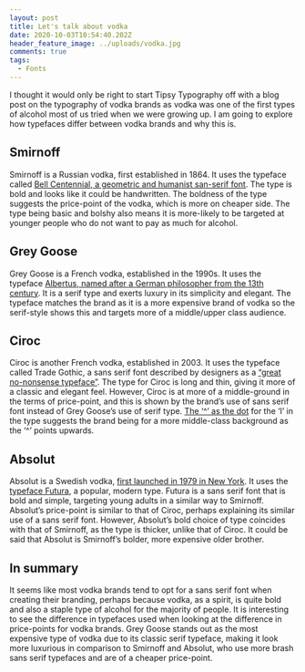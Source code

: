 ```yaml
---
layout: post
title: Let's talk about vodka
date: 2020-10-03T10:54:40.202Z
header_feature_image: ../uploads/vodka.jpg
comments: true
tags:
  - Fonts
---
```

I thought it would only be right to start Tipsy Typography off with a blog post on the typography of vodka brands as vodka was one of the first types of alcohol most of us tried when we were growing up. I am going to explore how typefaces differ between vodka brands and why this is.

## **Smirnoff**

Smirnoff is a Russian vodka, first established in 1864. It uses the typeface called [Bell Centennial, a geometric and humanist san-serif font](https://issuu.com/justineparksart/docs/parks_explorationofvodkatypography). The type is bold and looks like it could be handwritten. The boldness of the type suggests the price-point of the vodka, which is more on cheaper side. The type being basic and bolshy also means it is more-likely to be targeted at younger people who do not want to pay as much for alcohol.

## **Grey Goose**

Grey Goose is a French vodka, established in the 1990s. It uses the typeface [Albertus, named after a German philosopher from the 13th century](https://fontmeme.com/grey-goose-font/#:~:text=The%20font%20used%20for%20the,vodka%20brand%20is%20Albertus%20Roman.&text=The%20designer%20named%20the%20font,century%20German%20philosopher%20and%20theologian.). It is a serif type and exerts luxury in its simplicity and elegant. The typeface matches the brand as it is a more expensive brand of vodka so the serif-style shows this and targets more of a middle/upper class audience.

## **Ciroc**

Ciroc is another French vodka, established in 2003. It uses the typeface called Trade Gothic, a sans serif font described by designers as a [“great no-nonsense typeface”](https://issuu.com/justineparksart/docs/parks_explorationofvodkatypography). The type for Ciroc is long and thin, giving it more of a classic and elegant feel. However, Ciroc is at more of a middle-ground in the terms of price-point, and this is shown by the brand’s use of sans serif font instead of Grey Goose’s use of serif type. [The ‘^’ as the dot](https://www.behance.net/gallery/47445135/CIROC-Re-Branding-Visual-Identity) for the ‘I’ in the type suggests the brand being for a more middle-class background as the ‘^’ points upwards.

## Absolut

Absolut is a Swedish vodka, [first launched in 1979 in New York](https://www.absolut.com/en/products/absolut-vodka/). It uses the [typeface Futura](https://issuu.com/justineparksart/docs/parks_explorationofvodkatypography), a popular, modern type. Futura is a sans serif font that is bold and simple, targeting young adults in a similar way to Smirnoff. Absolut’s price-point is similar to that of Ciroc, perhaps explaining its similar use of a sans serif font. However, Absolut’s bold choice of type coincides with that of Smirnoff, as the type is thicker, unlike that of Ciroc. It could be said that Absolut is Smirnoff’s bolder, more expensive older brother.

## In summary

It seems like most vodka brands tend to opt for a sans serif font when creating their branding, perhaps because vodka, as a spirit, is quite bold and also a staple type of alcohol for the majority of people. It is interesting to see the difference in typefaces used when looking at the difference in price-points for vodka brands. Grey Goose stands out as the most expensive type of vodka due to its classic serif typeface, making it look more luxurious in comparison to Smirnoff and Absolut, who use more brash sans serif typefaces and are of a cheaper price-point.